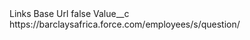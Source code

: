 <?xml version="1.0" encoding="UTF-8"?>
<CustomMetadata xmlns="http://soap.sforce.com/2006/04/metadata" xmlns:xsi="http://www.w3.org/2001/XMLSchema-instance" xmlns:xsd="http://www.w3.org/2001/XMLSchema">
    <label>Links Base Url</label>
    <protected>false</protected>
    <values>
        <field>Value__c</field>
        <value xsi:type="xsd:string">https://barclaysafrica.force.com/employees/s/question/</value>
    </values>
</CustomMetadata>
